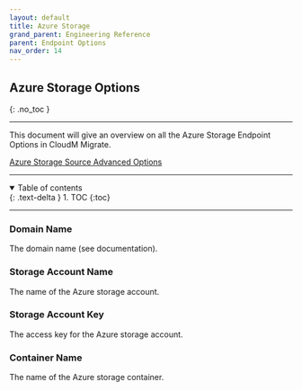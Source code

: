 ```yaml
---
layout: default
title: Azure Storage
grand_parent: Engineering Reference
parent: Endpoint Options
nav_order: 14
---
```


## Azure Storage Options
{: .no_toc }

---
This document will give an overview on all the Azure Storage Endpoint Options in CloudM Migrate. 

<a href="https://cloudm-migrate.github.io/documentation/Engineering-Reference/AzureStorageSourceAO.html">Azure Storage Source Advanced Options</a>
         
---
<a name="top"></a>
<details open markdown="block">
  <summary>
    Table of contents
  </summary>
  {: .text-delta }
1. TOC
{:toc}
</details>

---
### Domain Name

The domain name (see documentation).

### Storage Account Name

The name of the Azure storage account.

### Storage Account Key

The access key for the Azure storage account.

### Container Name

The name of the Azure storage container.





